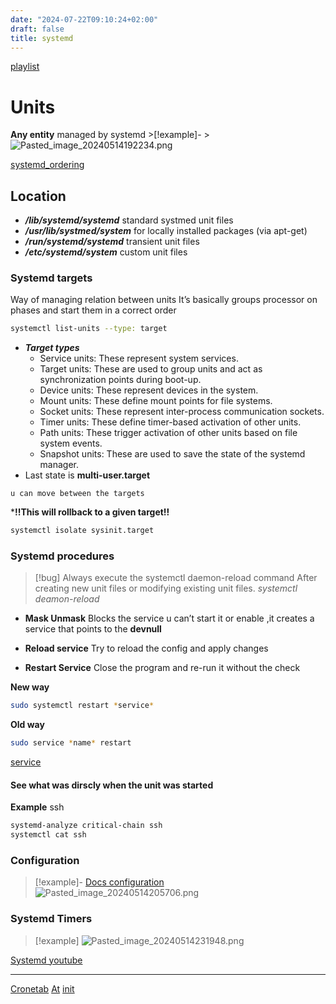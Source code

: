 ```yaml
---
date: "2024-07-22T09:10:24+02:00"
draft: false
title: systemd
---
```


[playlist](https://www.youtube.com/watch?v:%20N1vgvhiyq0E&list=PLtK75qxsQaMKPbuVpGuqUQYRiTwTAmqeI&index=1)

# Units

**Any entity** managed by systemd \>\[!example\]-
\>![Pasted_image_20240514192234.png](/Notes/Pasted_image_20240514192234.png)

[systemd_ordering](/Notes/posts/systemd_ordering)

## Location

-   ***/lib/systemd/systemd*** standard systmed unit files
-   ***/usr/lib/systmed/system*** for locally installed packages (via
    apt-get)
-   ***/run/systemd/systemd*** transient unit files
-   ***/etc/systemd/system*** custom unit files

### Systemd targets

Way of managing relation between units It’s basically groups processor
on phases and start them in a correct order

``` bash
systemctl list-units --type: target
```

-   ***Target types***
    -   Service units: These represent system services.
    -   Target units: These are used to group units and act as
        synchronization points during boot-up.
    -   Device units: These represent devices in the system.
    -   Mount units: These define mount points for file systems.
    -   Socket units: These represent inter-process communication
        sockets.
    -   Timer units: These define timer-based activation of other units.
    -   Path units: These trigger activation of other units based on
        file system events.
    -   Snapshot units: These are used to save the state of the systemd
        manager.
-   Last state is **multi-user.target**

`u can move between the targets`

\***!!This will rollback to a given target!!**

``` bash
systemctl isolate sysinit.target
```

### Systemd procedures

> \[!bug\] Always execute the systemctl daemon-reload command After
> creating new unit files or modifying existing unit files. *systemctl
> deamon-reload*

-   **Mask Unmask** Blocks the service u can’t start it or enable ,it
    creates a service that points to the **devnull**

-   **Reload service** Try to reload the config and apply changes

-   **Restart Service** Close the program and re-run it without the
    check

**New way**

``` bash
sudo systemctl restart *service*
```

**Old way**

``` bash
sudo service *name* restart 
```

[service](/Notes/posts/Linux/service)

#### See what was dirscly when the unit was started

**Example** ssh

``` bash
systemd-analyze critical-chain ssh
systemctl cat ssh
```

### Configuration

> \[!example\]- [Docs
> configuration](https://access.redhat.com/documentation/enus/red_hat_enterprise_linux/8/html-single/using_systemd_unit_files_to_customize_and_optimize_your_system/indexj)
> ![Pasted_image_20240514205706.png](/Notes/Pasted_image_20240514205706.png)

### Systemd Timers

> \[!example\]
> ![Pasted_image_20240514231948.png](/Notes/Pasted_image_20240514231948.png)

[Systemd youtube](https://www.youtube.com/watch?v:%20n6BuUgkZ5T0)

------------------------------------------------------------------------

[Cronetab](/Notes/posts/scriptss/Cronetab)
[At](/Notes/posts/scriptss/At) [init](/Notes/posts/init)

